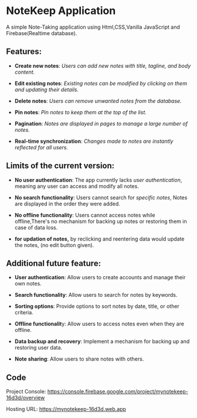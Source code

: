 # NoteKeep Application

A simple Note-Taking application  using Html,CSS,Vanilla JavaScript and Firebase(Realtime database).


## Features:

- **Create new notes**: *Users can add new notes with title, tagline, and body content.*

- **Edit existing notes**: *Existing notes can be modified by clicking on them and updating their details.*

- **Delete notes**: *Users can remove unwanted notes from the database.*

- **Pin notes**: *Pin notes to keep them at the top of the list.*

- **Pagination**: *Notes are displayed in pages to manage a large number of notes.*

- **Real-time synchronization**: *Changes made to notes are instantly reflected for all users.*
  
## Limits of the current version:

- **No user authentication**: The app currently lacks *user authentication*, meaning any user can access and modify all notes.

- **No search functionality**: Users cannot search for *specific notes*, Notes are displayed in the order they were added.

- **No offline functionality**: Users cannot access notes while offline,There's no mechanism for backing up notes or restoring them in case of data loss.
- **for updation of notes,** by reclicking and reentering data would update the notes, (no edit button given).



## Additional future feature:

- **User authentication**: Allow users to create accounts and manage their own notes.

- **Search functionality**: Allow users to search for notes by keywords.

- **Sorting options**: Provide options to sort notes by date, title, or other criteria.

- **Offline functionalit**y: Allow users to access notes even when they are offline.

- **Data backup and recovery**: Implement a mechanism for backing up and restoring user data.

- **Note sharing**: Allow users to share notes with others.

## Code

Project Console: https://console.firebase.google.com/project/mynotekeep-16d3d/overview

Hosting URL: https://mynotekeep-16d3d.web.app
